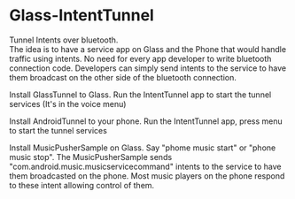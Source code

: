 Glass-IntentTunnel
==================

Tunnel Intents over bluetooth.  
The idea is to have a service app on Glass and the Phone that would handle traffic using intents.  No need for every app developer to write bluetooth connection code.   Developers can simply send intents to the service to have them broadcast on the other side of the bluetooth connection. 



Install GlassTunnel to Glass.  Run the IntentTunnel app to start the tunnel services (It's in the voice menu)

Install AndroidTunnel to your phone.  Run the IntentTunnel app, press menu to start the tunnel services

Install MusicPusherSample on Glass.  Say "phome music start" or "phone music stop".
The MusicPusherSample sends "com.android.music.musicservicecommand" intents to the service to have them broadcasted on the phone.  Most music players on the phone respond to these intent allowing control of them.
